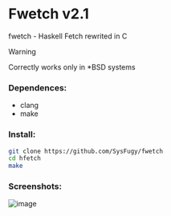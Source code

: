 # Fwetch v2.1
fwetch - Haskell Fetch rewrited in C

> [!WARNING]
> Correctly works only in *BSD systems

### Dependences:

- clang
- make

### Install:

```bash
git clone https://github.com/SysFugy/fwetch
cd hfetch
make
```

### Screenshots:

![image](https://github.com/user-attachments/assets/e91905be-923f-47fb-b58e-32b1b28cd264)


